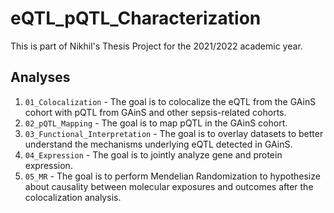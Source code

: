 # eQTL_pQTL_Characterization

This is part of Nikhil's Thesis Project for the 2021/2022 academic year.

## Analyses

1. `01_Colocalization` - The goal is to colocalize the eQTL from the GAinS cohort with pQTL from GAinS and other sepsis-related cohorts.
2. `02_pQTL_Mapping` - The goal is to map pQTL in the GAinS cohort.
3. `03_Functional_Interpretation` - The goal is to overlay datasets to better understand the mechanisms underlying eQTL detected in GAinS.
4. `04_Expression` - The goal is to jointly analyze gene and protein expression.
5. `05_MR` - The goal is to perform Mendelian Randomization to hypothesize about causality between molecular exposures and outcomes after the colocalization analysis.


